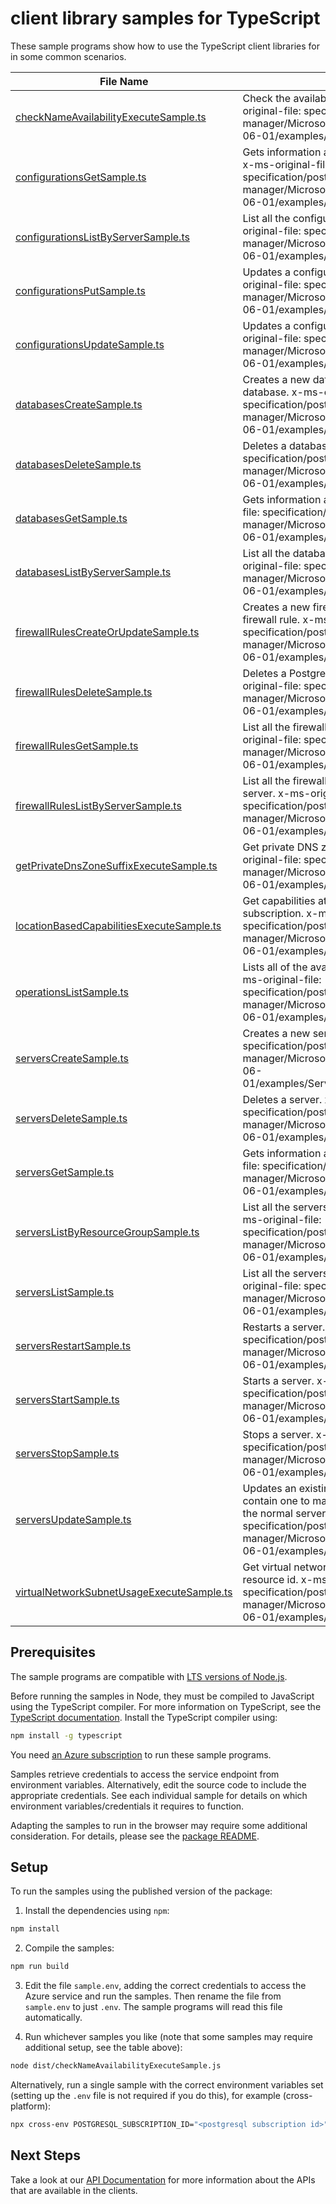 # client library samples for TypeScript

These sample programs show how to use the TypeScript client libraries for in some common scenarios.

| **File Name**                                                                       | **Description**                                                                                                                                                                                                                                                      |
| ----------------------------------------------------------------------------------- | -------------------------------------------------------------------------------------------------------------------------------------------------------------------------------------------------------------------------------------------------------------------- |
| [checkNameAvailabilityExecuteSample.ts][checknameavailabilityexecutesample]         | Check the availability of name for resource x-ms-original-file: specification/postgresql/resource-manager/Microsoft.DBforPostgreSQL/stable/2021-06-01/examples/CheckNameAvailability.json                                                                            |
| [configurationsGetSample.ts][configurationsgetsample]                               | Gets information about a configuration of server. x-ms-original-file: specification/postgresql/resource-manager/Microsoft.DBforPostgreSQL/stable/2021-06-01/examples/ConfigurationGet.json                                                                           |
| [configurationsListByServerSample.ts][configurationslistbyserversample]             | List all the configurations in a given server. x-ms-original-file: specification/postgresql/resource-manager/Microsoft.DBforPostgreSQL/stable/2021-06-01/examples/ConfigurationListByServer.json                                                                     |
| [configurationsPutSample.ts][configurationsputsample]                               | Updates a configuration of a server. x-ms-original-file: specification/postgresql/resource-manager/Microsoft.DBforPostgreSQL/stable/2021-06-01/examples/ConfigurationUpdate.json                                                                                     |
| [configurationsUpdateSample.ts][configurationsupdatesample]                         | Updates a configuration of a server. x-ms-original-file: specification/postgresql/resource-manager/Microsoft.DBforPostgreSQL/stable/2021-06-01/examples/ConfigurationUpdate.json                                                                                     |
| [databasesCreateSample.ts][databasescreatesample]                                   | Creates a new database or updates an existing database. x-ms-original-file: specification/postgresql/resource-manager/Microsoft.DBforPostgreSQL/stable/2021-06-01/examples/DatabaseCreate.json                                                                       |
| [databasesDeleteSample.ts][databasesdeletesample]                                   | Deletes a database. x-ms-original-file: specification/postgresql/resource-manager/Microsoft.DBforPostgreSQL/stable/2021-06-01/examples/DatabaseDelete.json                                                                                                           |
| [databasesGetSample.ts][databasesgetsample]                                         | Gets information about a database. x-ms-original-file: specification/postgresql/resource-manager/Microsoft.DBforPostgreSQL/stable/2021-06-01/examples/DatabaseGet.json                                                                                               |
| [databasesListByServerSample.ts][databaseslistbyserversample]                       | List all the databases in a given server. x-ms-original-file: specification/postgresql/resource-manager/Microsoft.DBforPostgreSQL/stable/2021-06-01/examples/DatabasesListByServer.json                                                                              |
| [firewallRulesCreateOrUpdateSample.ts][firewallrulescreateorupdatesample]           | Creates a new firewall rule or updates an existing firewall rule. x-ms-original-file: specification/postgresql/resource-manager/Microsoft.DBforPostgreSQL/stable/2021-06-01/examples/FirewallRuleCreate.json                                                         |
| [firewallRulesDeleteSample.ts][firewallrulesdeletesample]                           | Deletes a PostgreSQL server firewall rule. x-ms-original-file: specification/postgresql/resource-manager/Microsoft.DBforPostgreSQL/stable/2021-06-01/examples/FirewallRuleDelete.json                                                                                |
| [firewallRulesGetSample.ts][firewallrulesgetsample]                                 | List all the firewall rules in a given server. x-ms-original-file: specification/postgresql/resource-manager/Microsoft.DBforPostgreSQL/stable/2021-06-01/examples/FirewallRuleGet.json                                                                               |
| [firewallRulesListByServerSample.ts][firewallruleslistbyserversample]               | List all the firewall rules in a given PostgreSQL server. x-ms-original-file: specification/postgresql/resource-manager/Microsoft.DBforPostgreSQL/stable/2021-06-01/examples/FirewallRuleListByServer.json                                                           |
| [getPrivateDnsZoneSuffixExecuteSample.ts][getprivatednszonesuffixexecutesample]     | Get private DNS zone suffix in the cloud x-ms-original-file: specification/postgresql/resource-manager/Microsoft.DBforPostgreSQL/stable/2021-06-01/examples/GetPrivateDnsZoneSuffix.json                                                                             |
| [locationBasedCapabilitiesExecuteSample.ts][locationbasedcapabilitiesexecutesample] | Get capabilities at specified location in a given subscription. x-ms-original-file: specification/postgresql/resource-manager/Microsoft.DBforPostgreSQL/stable/2021-06-01/examples/CapabilitiesByLocation.json                                                       |
| [operationsListSample.ts][operationslistsample]                                     | Lists all of the available REST API operations. x-ms-original-file: specification/postgresql/resource-manager/Microsoft.DBforPostgreSQL/stable/2021-06-01/examples/OperationList.json                                                                                |
| [serversCreateSample.ts][serverscreatesample]                                       | Creates a new server. x-ms-original-file: specification/postgresql/resource-manager/Microsoft.DBforPostgreSQL/stable/2021-06-01/examples/ServerCreatePointInTimeRestore.json                                                                                         |
| [serversDeleteSample.ts][serversdeletesample]                                       | Deletes a server. x-ms-original-file: specification/postgresql/resource-manager/Microsoft.DBforPostgreSQL/stable/2021-06-01/examples/ServerDelete.json                                                                                                               |
| [serversGetSample.ts][serversgetsample]                                             | Gets information about a server. x-ms-original-file: specification/postgresql/resource-manager/Microsoft.DBforPostgreSQL/stable/2021-06-01/examples/ServerGet.json                                                                                                   |
| [serversListByResourceGroupSample.ts][serverslistbyresourcegroupsample]             | List all the servers in a given resource group. x-ms-original-file: specification/postgresql/resource-manager/Microsoft.DBforPostgreSQL/stable/2021-06-01/examples/ServerListByResourceGroup.json                                                                    |
| [serversListSample.ts][serverslistsample]                                           | List all the servers in a given subscription. x-ms-original-file: specification/postgresql/resource-manager/Microsoft.DBforPostgreSQL/stable/2021-06-01/examples/ServerList.json                                                                                     |
| [serversRestartSample.ts][serversrestartsample]                                     | Restarts a server. x-ms-original-file: specification/postgresql/resource-manager/Microsoft.DBforPostgreSQL/stable/2021-06-01/examples/ServerRestart.json                                                                                                             |
| [serversStartSample.ts][serversstartsample]                                         | Starts a server. x-ms-original-file: specification/postgresql/resource-manager/Microsoft.DBforPostgreSQL/stable/2021-06-01/examples/ServerStart.json                                                                                                                 |
| [serversStopSample.ts][serversstopsample]                                           | Stops a server. x-ms-original-file: specification/postgresql/resource-manager/Microsoft.DBforPostgreSQL/stable/2021-06-01/examples/ServerStop.json                                                                                                                   |
| [serversUpdateSample.ts][serversupdatesample]                                       | Updates an existing server. The request body can contain one to many of the properties present in the normal server definition. x-ms-original-file: specification/postgresql/resource-manager/Microsoft.DBforPostgreSQL/stable/2021-06-01/examples/ServerUpdate.json |
| [virtualNetworkSubnetUsageExecuteSample.ts][virtualnetworksubnetusageexecutesample] | Get virtual network subnet usage for a given vNet resource id. x-ms-original-file: specification/postgresql/resource-manager/Microsoft.DBforPostgreSQL/stable/2021-06-01/examples/VirtualNetworkSubnetUsage.json                                                     |

## Prerequisites

The sample programs are compatible with [LTS versions of Node.js](https://github.com/nodejs/release#release-schedule).

Before running the samples in Node, they must be compiled to JavaScript using the TypeScript compiler. For more information on TypeScript, see the [TypeScript documentation][typescript]. Install the TypeScript compiler using:

```bash
npm install -g typescript
```

You need [an Azure subscription][freesub] to run these sample programs.

Samples retrieve credentials to access the service endpoint from environment variables. Alternatively, edit the source code to include the appropriate credentials. See each individual sample for details on which environment variables/credentials it requires to function.

Adapting the samples to run in the browser may require some additional consideration. For details, please see the [package README][package].

## Setup

To run the samples using the published version of the package:

1. Install the dependencies using `npm`:

```bash
npm install
```

2. Compile the samples:

```bash
npm run build
```

3. Edit the file `sample.env`, adding the correct credentials to access the Azure service and run the samples. Then rename the file from `sample.env` to just `.env`. The sample programs will read this file automatically.

4. Run whichever samples you like (note that some samples may require additional setup, see the table above):

```bash
node dist/checkNameAvailabilityExecuteSample.js
```

Alternatively, run a single sample with the correct environment variables set (setting up the `.env` file is not required if you do this), for example (cross-platform):

```bash
npx cross-env POSTGRESQL_SUBSCRIPTION_ID="<postgresql subscription id>" node dist/checkNameAvailabilityExecuteSample.js
```

## Next Steps

Take a look at our [API Documentation][apiref] for more information about the APIs that are available in the clients.

[checknameavailabilityexecutesample]: https://github.com/Azure/azure-sdk-for-js/blob/main/sdk/postgresql/arm-postgresql-flexible/samples/v6/typescript/src/checkNameAvailabilityExecuteSample.ts
[configurationsgetsample]: https://github.com/Azure/azure-sdk-for-js/blob/main/sdk/postgresql/arm-postgresql-flexible/samples/v6/typescript/src/configurationsGetSample.ts
[configurationslistbyserversample]: https://github.com/Azure/azure-sdk-for-js/blob/main/sdk/postgresql/arm-postgresql-flexible/samples/v6/typescript/src/configurationsListByServerSample.ts
[configurationsputsample]: https://github.com/Azure/azure-sdk-for-js/blob/main/sdk/postgresql/arm-postgresql-flexible/samples/v6/typescript/src/configurationsPutSample.ts
[configurationsupdatesample]: https://github.com/Azure/azure-sdk-for-js/blob/main/sdk/postgresql/arm-postgresql-flexible/samples/v6/typescript/src/configurationsUpdateSample.ts
[databasescreatesample]: https://github.com/Azure/azure-sdk-for-js/blob/main/sdk/postgresql/arm-postgresql-flexible/samples/v6/typescript/src/databasesCreateSample.ts
[databasesdeletesample]: https://github.com/Azure/azure-sdk-for-js/blob/main/sdk/postgresql/arm-postgresql-flexible/samples/v6/typescript/src/databasesDeleteSample.ts
[databasesgetsample]: https://github.com/Azure/azure-sdk-for-js/blob/main/sdk/postgresql/arm-postgresql-flexible/samples/v6/typescript/src/databasesGetSample.ts
[databaseslistbyserversample]: https://github.com/Azure/azure-sdk-for-js/blob/main/sdk/postgresql/arm-postgresql-flexible/samples/v6/typescript/src/databasesListByServerSample.ts
[firewallrulescreateorupdatesample]: https://github.com/Azure/azure-sdk-for-js/blob/main/sdk/postgresql/arm-postgresql-flexible/samples/v6/typescript/src/firewallRulesCreateOrUpdateSample.ts
[firewallrulesdeletesample]: https://github.com/Azure/azure-sdk-for-js/blob/main/sdk/postgresql/arm-postgresql-flexible/samples/v6/typescript/src/firewallRulesDeleteSample.ts
[firewallrulesgetsample]: https://github.com/Azure/azure-sdk-for-js/blob/main/sdk/postgresql/arm-postgresql-flexible/samples/v6/typescript/src/firewallRulesGetSample.ts
[firewallruleslistbyserversample]: https://github.com/Azure/azure-sdk-for-js/blob/main/sdk/postgresql/arm-postgresql-flexible/samples/v6/typescript/src/firewallRulesListByServerSample.ts
[getprivatednszonesuffixexecutesample]: https://github.com/Azure/azure-sdk-for-js/blob/main/sdk/postgresql/arm-postgresql-flexible/samples/v6/typescript/src/getPrivateDnsZoneSuffixExecuteSample.ts
[locationbasedcapabilitiesexecutesample]: https://github.com/Azure/azure-sdk-for-js/blob/main/sdk/postgresql/arm-postgresql-flexible/samples/v6/typescript/src/locationBasedCapabilitiesExecuteSample.ts
[operationslistsample]: https://github.com/Azure/azure-sdk-for-js/blob/main/sdk/postgresql/arm-postgresql-flexible/samples/v6/typescript/src/operationsListSample.ts
[serverscreatesample]: https://github.com/Azure/azure-sdk-for-js/blob/main/sdk/postgresql/arm-postgresql-flexible/samples/v6/typescript/src/serversCreateSample.ts
[serversdeletesample]: https://github.com/Azure/azure-sdk-for-js/blob/main/sdk/postgresql/arm-postgresql-flexible/samples/v6/typescript/src/serversDeleteSample.ts
[serversgetsample]: https://github.com/Azure/azure-sdk-for-js/blob/main/sdk/postgresql/arm-postgresql-flexible/samples/v6/typescript/src/serversGetSample.ts
[serverslistbyresourcegroupsample]: https://github.com/Azure/azure-sdk-for-js/blob/main/sdk/postgresql/arm-postgresql-flexible/samples/v6/typescript/src/serversListByResourceGroupSample.ts
[serverslistsample]: https://github.com/Azure/azure-sdk-for-js/blob/main/sdk/postgresql/arm-postgresql-flexible/samples/v6/typescript/src/serversListSample.ts
[serversrestartsample]: https://github.com/Azure/azure-sdk-for-js/blob/main/sdk/postgresql/arm-postgresql-flexible/samples/v6/typescript/src/serversRestartSample.ts
[serversstartsample]: https://github.com/Azure/azure-sdk-for-js/blob/main/sdk/postgresql/arm-postgresql-flexible/samples/v6/typescript/src/serversStartSample.ts
[serversstopsample]: https://github.com/Azure/azure-sdk-for-js/blob/main/sdk/postgresql/arm-postgresql-flexible/samples/v6/typescript/src/serversStopSample.ts
[serversupdatesample]: https://github.com/Azure/azure-sdk-for-js/blob/main/sdk/postgresql/arm-postgresql-flexible/samples/v6/typescript/src/serversUpdateSample.ts
[virtualnetworksubnetusageexecutesample]: https://github.com/Azure/azure-sdk-for-js/blob/main/sdk/postgresql/arm-postgresql-flexible/samples/v6/typescript/src/virtualNetworkSubnetUsageExecuteSample.ts
[apiref]: https://docs.microsoft.com/javascript/api/@azure/arm-postgresql-flexible?view=azure-node-preview
[freesub]: https://azure.microsoft.com/free/
[package]: https://github.com/Azure/azure-sdk-for-js/tree/main/sdk/postgresql/arm-postgresql-flexible/README.md
[typescript]: https://www.typescriptlang.org/docs/home.html
